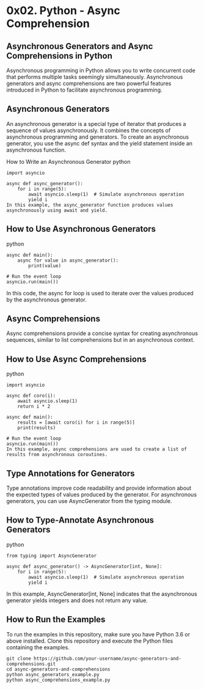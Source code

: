 # 0x02. Python - Async Comprehension
## Asynchronous Generators and Async Comprehensions in Python
Asynchronous programming in Python allows you to write concurrent code that performs multiple tasks seemingly simultaneously. Asynchronous generators and async comprehensions are two powerful features introduced in Python to facilitate asynchronous programming.

## Asynchronous Generators
An asynchronous generator is a special type of iterator that produces a sequence of values asynchronously. It combines the concepts of asynchronous programming and generators. To create an asynchronous generator, you use the async def syntax and the yield statement inside an asynchronous function.

How to Write an Asynchronous Generator
python
```
import asyncio

async def async_generator():
    for i in range(5):
        await asyncio.sleep(1)  # Simulate asynchronous operation
        yield i
In this example, the async_generator function produces values asynchronously using await and yield.
```

## How to Use Asynchronous Generators
python
```
async def main():
    async for value in async_generator():
        print(value)

# Run the event loop
asyncio.run(main())
```

In this code, the async for loop is used to iterate over the values produced by the asynchronous generator.

## Async Comprehensions
Async comprehensions provide a concise syntax for creating asynchronous sequences, similar to list comprehensions but in an asynchronous context.

## How to Use Async Comprehensions
python

```
import asyncio

async def coro(i):
    await asyncio.sleep(1)
    return i * 2

async def main():
    results = [await coro(i) for i in range(5)]
    print(results)

# Run the event loop
asyncio.run(main())
In this example, async comprehensions are used to create a list of results from asynchronous coroutines.
```

## Type Annotations for Generators
Type annotations improve code readability and provide information about the expected types of values produced by the generator. For asynchronous generators, you can use AsyncGenerator from the typing module.

## How to Type-Annotate Asynchronous Generators
python
```
from typing import AsyncGenerator

async def async_generator() -> AsyncGenerator[int, None]:
    for i in range(5):
        await asyncio.sleep(1)  # Simulate asynchronous operation
        yield i
```

In this example, AsyncGenerator[int, None] indicates that the asynchronous generator yields integers and does not return any value.

## How to Run the Examples
To run the examples in this repository, make sure you have Python 3.6 or above installed. Clone this repository and execute the Python files containing the examples.

```
git clone https://github.com/your-username/async-generators-and-comprehensions.git
cd async-generators-and-comprehensions
python async_generators_example.py
python async_comprehensions_example.py
```
